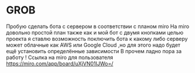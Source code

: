 # GROB
Пробую сделать бота с сервером в соответствии с планом miro
На miro довольно простой план также как и мой бот c двумя кнопками целью проекта я ставлю возможность поключить бота к какому либо серверу может облачные как AWS или Google Cloud ,но для этого надо будет ещё установить определённые зависимости
В прочем ладно пора за работу !
Ссылка на miro для пользователя https://miro.com/app/board/uXjVN01IJWo=/
